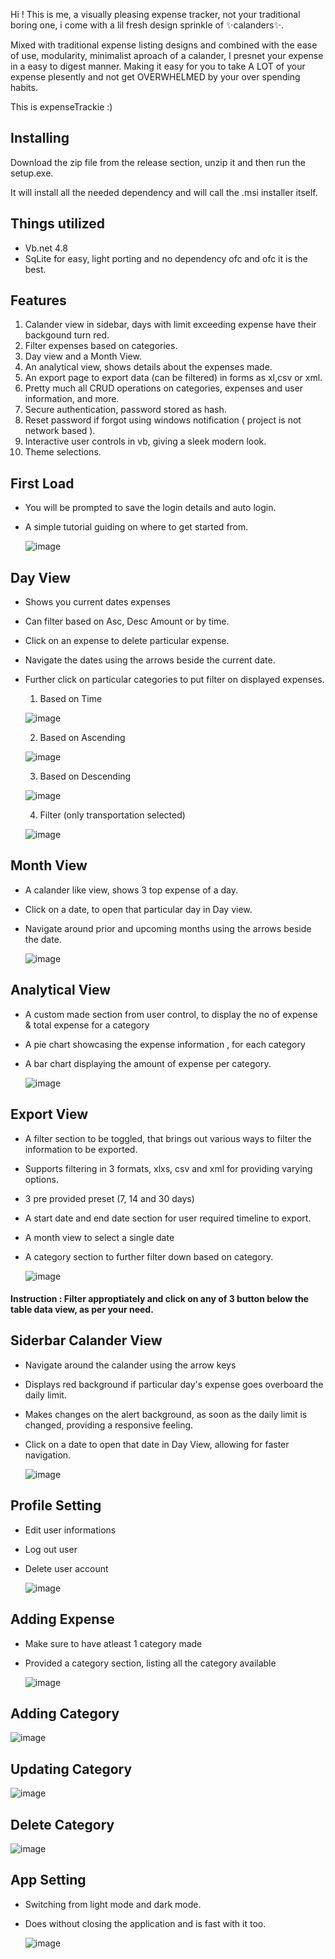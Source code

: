 Hi ! This is me, a visually pleasing expense tracker, not your traditional boring one, i come with a lil fresh design sprinkle of ✨calanders✨.

Mixed with traditional expense listing designs and combined with the ease of use, modularity, minimalist aproach of a calander, I presnet your expense in a easy to digest manner.
Making it easy for you to take A LOT of your expense plesently and not get OVERWHELMED by your over spending habits.

This is expenseTrackie :)


## Installing 
Download the zip file from the release section, unzip it and then run the setup.exe.

It will install all the needed dependency and will call the .msi installer itself.


## Things utilized
- Vb.net 4.8
- SqLite for easy, light porting and no dependency ofc and ofc it is the best.


## Features
1. Calander view in sidebar, days with limit exceeding expense have their backgound turn red.
2. Filter expenses based on categories.
3. Day view and a Month View.
4. An analytical view, shows details about the expenses made.
5. An export page to export data (can be filtered) in forms as xl,csv or xml.
6. Pretty much all CRUD operations on categories, expenses and user information, and more.
7. Secure authentication, password stored as hash.
8. Reset password if forgot using windows notification ( project is not network based ).
9. Interactive user controls in vb, giving a sleek modern look.
10. Theme selections.


## First Load
- You will be prompted to save the login details and auto login.
- A simple tutorial guiding on where to get started from.
  
  ![image](https://github.com/user-attachments/assets/27865a11-fed3-4280-99ba-309f92222fb4)


## Day View
- Shows you current dates expenses
- Can filter based on Asc, Desc Amount or by time.
- Click on an expense to delete particular expense.
- Navigate the dates using the arrows beside the current date.
- Further click on particular categories to put filter on displayed expenses.

  1. Based on Time

   ![image](https://github.com/user-attachments/assets/0b2fbed8-cd42-4836-ba2f-a3da886b3a6d)

  2. Based on Ascending
 
   ![image](https://github.com/user-attachments/assets/5ebed85b-fb98-4803-96f3-a28a705c7f00)

  3. Based on Descending
 
   ![image](https://github.com/user-attachments/assets/6402c3a3-1a1c-49f5-beb0-01bbb4c2556b)

  4. Filter (only transportation selected)
 
   ![image](https://github.com/user-attachments/assets/7e4d2245-113d-4859-acaa-3c61f4cbda95)


## Month View
- A calander like view, shows 3 top expense of a day.
- Click on a date, to open that particular day in Day view.
- Navigate around prior and upcoming months using the arrows beside the date.

  ![image](https://github.com/user-attachments/assets/e2831ac0-6d7d-464a-b1f6-59573c265b5e)

  
## Analytical View
- A custom made section from user control, to display the no of expense & total expense for a category
- A pie chart showcasing the expense information , for each category
- A bar chart displaying the amount of expense per category.

  ![image](https://github.com/user-attachments/assets/5515eb25-89bf-4cf3-afff-4cf0bd5a0c67)


## Export View
- A filter section to be toggled, that brings out various ways to filter the information to be exported.
- Supports filtering in 3 formats, xlxs, csv and xml for providing varying options.
- 3 pre provided preset (7, 14 and 30 days)
- A start date and end date section for user required timeline to export.
- A month view to select a single date
- A category section to further filter down based on category.

  ![image](https://github.com/user-attachments/assets/81c9883d-4e49-4f9c-8202-c79ff88e45bc)

#### Instruction : Filter approptiately and click on any of 3 button below the table data view, as per your need.

  
## Siderbar Calander View
- Navigate around the calander using the arrow keys
- Displays red background if particular day's expense goes overboard the daily limit.
- Makes changes on the alert background, as soon as the daily limit is changed, providing a responsive feeling.
- Click on a date to open that date in Day View, allowing for faster navigation.

  ![image](https://github.com/user-attachments/assets/86b16c8d-7efa-432f-ade8-76834aaa4872)


## Profile Setting
- Edit user informations
- Log out user
- Delete user account

  ![image](https://github.com/user-attachments/assets/7212d764-3079-48b3-9a3d-3f96db6f6643)

## Adding Expense
- Make sure to have atleast 1 category made
- Provided a category section, listing all the category available

  ![image](https://github.com/user-attachments/assets/ee5d2bba-e332-461b-9591-2b150529638a)


## Adding Category

  ![image](https://github.com/user-attachments/assets/3901b2c0-335c-4672-bec8-5234454bee59)


## Updating Category

  ![image](https://github.com/user-attachments/assets/0a5a8b47-5eae-40b8-828d-3c91b084bbce)


## Delete Category

  ![image](https://github.com/user-attachments/assets/58d14ed8-a448-44ac-9c64-edabb530b7ed)


## App Setting
- Switching from light mode and dark mode.
- Does without closing the application and is fast with it too.

  ![image](https://github.com/user-attachments/assets/9a881f8b-0a08-4ad1-95d3-d50801a8da8d)



